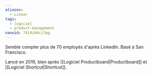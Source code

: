 ```yaml
---
aliases:
  - Linear
tags:
  - logiciel
  - product-management
nanoid: 7414zb6ci7pg
---
```

Semble compter plus de 70 employés d'après LinkedIn.
Basé à San Francisco.

Lancé en 2019, bien après [[Logiciel Productboard|Productboard]] et [[Logiciel Shortcut|Shortcut]].
